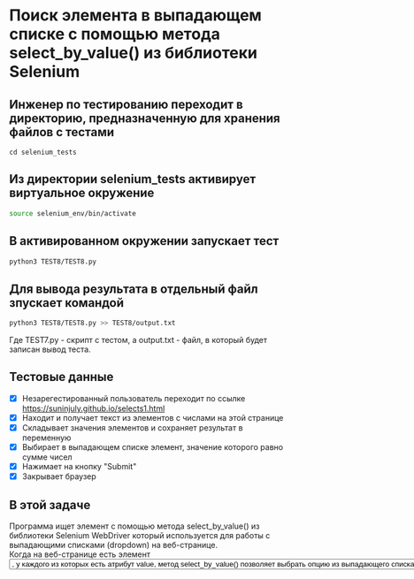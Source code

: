 # Поиск элемента в выпадающем списке с помощью метода select_by_value() из библиотеки Selenium

## Инженер по тестированию переходит в директорию, предназначенную для хранения файлов с тестами
```
cd selenium_tests
```
## Из директории selenium_tests активирует виртуальное окружение
```sh
source selenium_env/bin/activate
```
## В активированном окружении запускает тест 
```sh
python3 TEST8/TEST8.py
```
## Для вывода результата в отдельный файл зпускает командой 
```sh
python3 TEST8/TEST8.py >> TEST8/output.txt
```
Где TEST7.py -  скрипт с тестом, а output.txt - файл, в который будет записан вывод теста.

## Тестовые данные
- [x] Незарегестированный пользователь переходит по ссылке https://suninjuly.github.io/selects1.html
- [x] Находит и получает текст из элементов с числами на этой странице
- [x] Складывает значения элементов и сохраняет результат в переменную
- [x] Выбирает в выпадающем списке элемент, значение которого равно сумме чисел
- [x] Нажимает на кнопку "Submit"
- [x] Закрывает браузер

##  В этой задаче

Программа ищет элемент c помощью метода select_by_value() из библиотеки Selenium WebDriver который используется для работы с выпадающими списками (dropdown) на веб-странице. \
Когда на веб-странице есть элемент <select> (выпадающий список) с дочерними элементами <option>, у каждого из которых есть атрибут value, \
метод select_by_value() позволяет выбрать опцию из выпадающего списка, основываясь на значении value атрибута элемента <option>.
